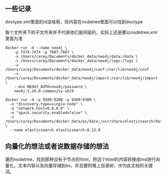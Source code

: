 ## 一些记录

doctype.xml里面的id没啥用，但内容在nodetree里面可以找到doctype

每个文件夹下的子文件夹并不代表他们是同级的，实际上还是要以nodetree.xml里面为准

``` shell
docker run -d --name neo4j \  
	-p 7474:7474 -p 7687:7687 \  
	-v /Users/carey/Documents/docker_data/neo4j/data:/data \  
	-v /Users/carey/Documents/docker_data/neo4j/logs:/logs \  
	-v /Users/carey/Documents/docker_data/neo4j/conf:/var/lib/neo4j/conf   
	-v /Users/carey/Documents/docker_data/neo4j/import:/var/lib/neo4j/import \  
	--env NEO4J_AUTH=neo4j/password \  
	neo4j:5.20.0-community-ubi9 
	
docker run -d -p 9200:9200 -p 9300:9300 \
  -e "discovery.type=single-node" \
  -e "network.host=0.0.0.0" \
  -e "xpack.security.enabled=false" \
  -v /Users/carey/Documents/docker_data/es/data:/usr/share/elasticsearch/data \
  --name elasticsearch elasticsearch:8.13.0 

```


## 向量化的想法或者说数据存储的想法
遍历nodetree，找到那种没有子节点的html，把这个html的内容转换成md进行向量化，文本内容以及向量存储到es，并且要附赠上目录树，作为此文档的关键词。